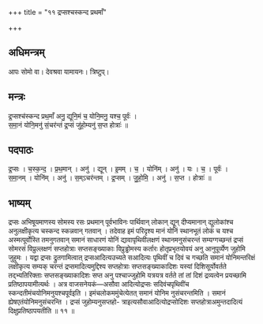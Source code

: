 +++
title = "११ द्रप्सश्चस्कन्द प्रथमाँ"

+++
## अधिमन्त्रम्
आपः सोमो वा। देवश्रवा यामायनः। त्रिष्टुप्।

## मन्त्रः
द्र॒प्सश्च॑स्कन्द प्रथ॒माँ अनु॒ द्यूनि॒मं च॒ योनि॒मनु॒ यश्च॒ पूर्वः॑ ।  
स॒मा॒नं योनि॒मनु॑ सं॒चर॑न्तं द्र॒प्सं जु॑हो॒म्यनु॑ स॒प्त होत्राः॑ ॥

## पदपाठः
द्र॒प्सः । च॒स्क॒न्द॒ । प्र॒थ॒मान् । अनु॑ । द्यून् । इ॒मम् । च॒ । योनि॑म् । अनु॑ । यः । च॒ । पूर्वः॑ ।  
स॒मा॒नम् । योनि॑म् । अनु॑ । स॒म्ऽचर॑न्तम् । द्र॒प्सम् । जु॒हो॒मि॒ । अनु॑ । स॒प्त । होत्राः॑ ॥

## भाष्यम्
द्रप्सः अभिषूयमाणस्य सोमस्य रसः प्रथमान् पूर्वभाविनः पार्थिवान् लोकान् द्यून् दीप्यमानान् द्युलोकांश्च अनुलक्षीकृत्य चस्कन्द स्कन्नवान् गतवान् । तदेवाह इमं परिदृश्य मानं योनिं स्थानभूतं लोकं च यश्च अस्मत्पूर्वोस्ति तमनुगतवान् समानं साधारणं योनिं द्यावापृथिवीलक्षणं स्थानमनुसंचरन्तं सम्यग्गच्छन्तं द्रप्सं सोमरसं विप्रुल्लक्षणं सप्तहोत्राः सप्तसङ्ख्याकाः विप्रुड्ढोमस्य कर्तारः होतृप्रभृतयोवयं अनु आनुपूर्व्येण जुहोमि जुहुमः । यद्वा द्रप्सः द्रुतगामित्वात् द्रप्सआदित्यउच्यते सआदित्यः पृथिवीं च दिवं च गच्छति समानं योनिमन्तरिक्षं लक्षीकृत्य सम्यक् चरन्तं द्रप्समादित्यमुद्दिश्य सप्तहोत्राः सप्तसङ्ख्याकादिशः यस्यां दिशिसूर्योवर्तते तद्भ्यतिरिक्ताः सप्तसङ्ख्याकादिशः सप्त अनु पश्चाज्जुहोमि यत्रयत्र वर्तते तां तां दिशं द्रव्यत्वेन प्रयच्छामि प्रतिष्ठापयामीत्यर्थः । अत्र वाजसनेयकं—असौवा आदित्योद्रप्सः सदिवंचपृथिवींच स्कन्दतीमंचयोनिमनुयश्चपूर्वइति । इमंचलोकममुंचेत्येतत् समानं योनिम नुसंचरन्तमिति । समानं ह्येषएतंयोनिमनुसंचरन्ति । द्रप्सं जुहोम्यनुसप्तहो- त्राइत्यसौवाआदित्योद्रप्सोदिशः सप्तहोत्राअमुन्तदादित्यं दिक्षुप्रतिष्ठापयतीति ॥ ११ ॥